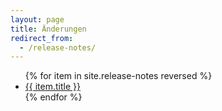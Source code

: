 ```yaml
---
layout: page
title: Änderungen
redirect_from:
  - /release-notes/
---
```


<ul>
{% for item in site.release-notes reversed %}
  <li><a href="{{ item.url }}">{{ item.title }}</a></li>
{% endfor %}
</ul>
